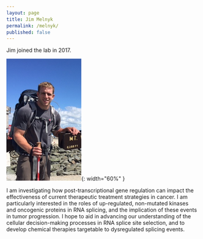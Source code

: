```yaml
---
layout: page
title: Jim Melnyk
permalink: /melnyk/
published: false
---
```

Jim joined the lab in 2017.

![melnyk pic](../img/melnyk.jpg){: width="60%" }



I am investigating how post-transcriptional gene regulation can impact the effectiveness of current therapeutic treatment strategies in cancer. I am particularly interested in the roles of up-regulated, non-mutated kinases and oncogenic proteins in RNA splicing, and the implication of these events in tumor progression. I hope to aid in advancing our understanding of the cellular decision-making processes in RNA splice site selection, and to develop chemical therapies targetable to dysregulated splicing events.
